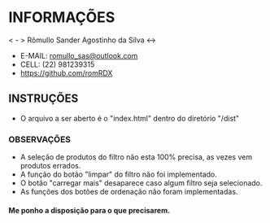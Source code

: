 # INFORMAÇÕES 

< - > Rômullo Sander Agostinho da Silva <-> 

- E-MAIL: romullo_sas@outlook.com
- CELL: (22) 981239315
- https://github.com/romRDX

## INSTRUÇÕES

- O arquivo a ser aberto é o "index.html" dentro do diretório "/dist"

### OBSERVAÇÕES

- A seleção de produtos do filtro não esta 100% precisa, as vezes vem produtos errados.
- A função do botão "limpar" do filtro não foi implementado.
- O botão "carregar mais" desaparece caso algum filtro seja selecionado.
- As funções dos botões de ordenação não foram implementadas.

#### Me ponho a disposição para o que precisarem.
